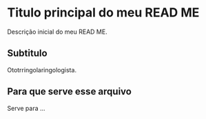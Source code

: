 # Titulo principal do meu READ ME
Descrição inicial do meu READ ME.

## Subtitulo 

Ototrringolaringologista.

## Para que serve esse arquivo

Serve para ...
